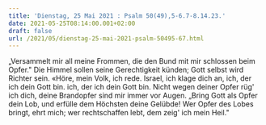 ```yaml
---
title: 'Dienstag, 25 Mai 2021 : Psalm 50(49),5-6.7-8.14.23.'
date: 2021-05-25T08:14:00.001+02:00
draft: false
url: /2021/05/dienstag-25-mai-2021-psalm-50495-67.html
---
```


„Versammelt mir all meine Frommen, die den Bund mit mir schlossen beim Opfer." Die Himmel sollen seine Gerechtigkeit künden; Gott selbst wird Richter sein. «Höre, mein Volk, ich rede. Israel, ich klage dich an, ich, der ich dein Gott bin. ich, der ich dein Gott bin. Nicht wegen deiner Opfer rüg' ich dich, deine Brandopfer sind mir immer vor Augen. „Bring Gott als Opfer dein Lob, und erfülle dem Höchsten deine Gelübde! Wer Opfer des Lobes bringt, ehrt mich; wer rechtschaffen lebt, dem zeig' ich mein Heil."